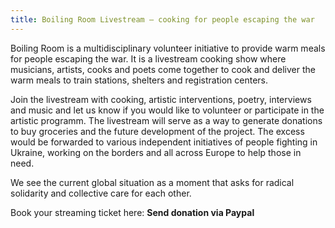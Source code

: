 ```yaml
---
title: Boiling Room Livestream – cooking for people escaping the war
---
```

Boiling Room is a multidisciplinary volunteer initiative to provide warm meals for people escaping the war. 
It is a livestream cooking show where musicians, artists, cooks and poets come together to cook and deliver the warm meals to train stations, shelters and registration centers. 

Join the livestream with cooking, artistic interventions, poetry, interviews and music and let us know if you would like to volunteer or participate in the artistic programm. 
The livestream will serve as a way to generate donations to buy groceries and the future development of the project. The excess would be forwarded to various independent initiatives of people fighting in Ukraine, working on the borders and all across Europe to help those in need. 

We see the current global situation as a moment that asks for radical solidarity and collective care for each other.

Book your streaming ticket here: 
**Send donation via Paypal**